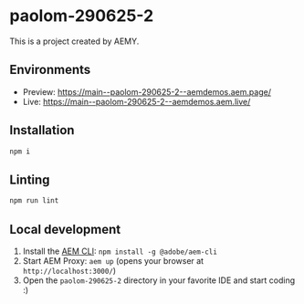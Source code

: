 # paolom-290625-2

This is a project created by AEMY.

## Environments

- Preview: https://main--paolom-290625-2--aemdemos.aem.page/
- Live: https://main--paolom-290625-2--aemdemos.aem.live/

## Installation

```sh
npm i
```

## Linting

```sh
npm run lint
```

## Local development

1. Install the [AEM CLI](https://github.com/adobe/helix-cli): `npm install -g @adobe/aem-cli`
1. Start AEM Proxy: `aem up` (opens your browser at `http://localhost:3000/`)
1. Open the `paolom-290625-2` directory in your favorite IDE and start coding :)